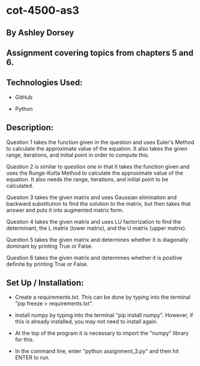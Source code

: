 # cot-4500-as3
 
## By **Ashley Dorsey**

## Assignment covering topics from chapters 5 and 6.

## Technologies Used:

- GitHub

- Python

## Description:

Question 1 takes the function given in the question and uses Euler's Method to calculate the approximate value of the equation. It also takes the given range, iterations, and initial point in order to compute this.

Question 2 is similar to question one in that it takes the function given and uses the Runge-Kutta Method to calculate the approximate value of the equation. It also needs the range, iterations, and initial point to be calculated.

Question 3 takes the given matrix and uses Gaussian elimination and backward substitution to find the solution to the matrix, but then takes that answer and puts it into augmented matrix form.

Question 4 takes the given matrix and uses LU factorization to find the determinant, the L matrix (lower matrix), and the U matrix (upper matrix).

Question 5 takes the given matrix and determines whether it is diagonally dominant by printing True or False.

Question 6 takes the given matrix and determines whether it is positive definite by printing True or False.

## Set Up / Installation:

- Create a requirements.txt. This can be done by typing into the terminal "pip freeze > requirements.txt".

- Install numpy by typing into the terminal "pip install numpy". However, if this is already installed, you may not need to install again.

- At the top of the program it is necessary to import the "numpy" library for this.

- In the command line, enter "python assignment_3.py" and then hit ENTER to run.